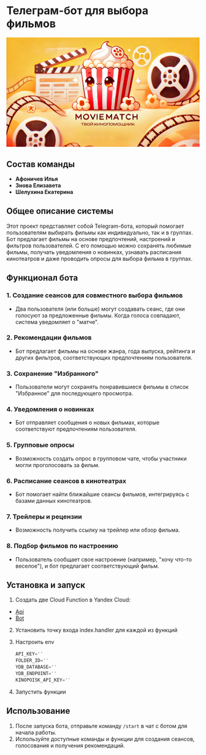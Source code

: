 # Телеграм-бот для выбора фильмов

![Logo](docs/logo.png)

## Состав команды

- **Афоничев Илья**
- **Знова Елизавета**
- **Шелухина Екатерина**

## Общее описание системы

Этот проект представляет собой Telegram-бота, который помогает пользователям выбирать фильмы как индивидуально, так и в группах. Бот предлагает фильмы на основе предпочтений, настроений и фильтров пользователей. С его помощью можно сохранять любимые фильмы, получать уведомления о новинках, узнавать расписания кинотеатров и даже проводить опросы для выбора фильма в группах.

## Функционал бота

### 1. Создание сеансов для совместного выбора фильмов
- Два пользователя (или больше) могут создавать сеанс, где они голосуют за предложенные фильмы. Когда голоса совпадают, система уведомляет о "матче".

### 2. Рекомендации фильмов
- Бот предлагает фильмы на основе жанра, года выпуска, рейтинга и других фильтров, соответствующих предпочтениям пользователя.

### 3. Сохранение "Избранного"
- Пользователи могут сохранять понравившиеся фильмы в список "Избранное" для последующего просмотра.

### 4. Уведомления о новинках
- Бот отправляет сообщения о новых фильмах, которые соответствуют предпочтениям пользователя.

### 5. Групповые опросы
- Возможность создать опрос в групповом чате, чтобы участники могли проголосовать за фильм.

### 6. Расписание сеансов в кинотеатрах
- Бот помогает найти ближайшие сеансы фильмов, интегрируясь с базами данных кинотеатров.

### 7. Трейлеры и рецензии
- Возможность получить ссылку на трейлер или обзор фильма.

### 8. Подбор фильмов по настроению
- Пользователь сообщает свое настроение (например, "хочу что-то веселое"), и бот предлагает соответствующий фильм.

## Установка и запуск

1. Создать две Cloud Function в Yandex Cloud:
- [Api](https://github.com/eznova/movie-bot/tree/main/api)
- [Bot](https://github.com/eznova/movie-bot/tree/main/bot)
   
2. Установить точку входа index.handler для каждой из функций

3. Настроить env
    ```python
    API_KEY=''
    FOLDER_ID=''
    YDB_DATABASE=''
    YDB_ENDPOINT=''
    KINOPOISK_API_KEY=''
    ```

4. Запустить функции

## Использование

1. После запуска бота, отправьте команду `/start` в чат с ботом для начала работы.
2. Используйте доступные команды и функции для создания сеансов, голосования и получения рекомендаций.
